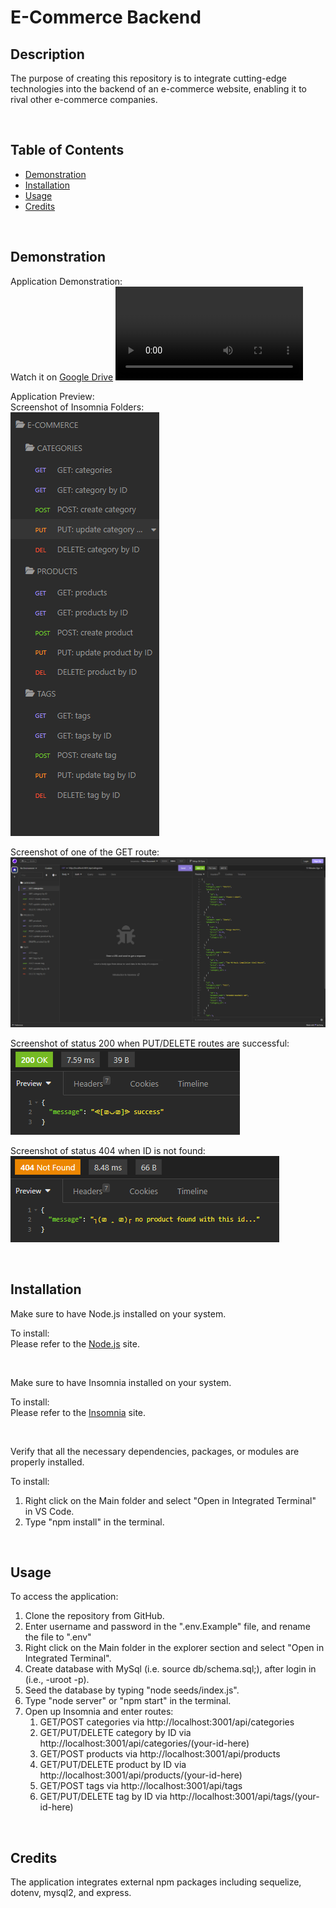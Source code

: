 # E-Commerce Backend

## Description

The purpose of creating this repository is to integrate cutting-edge technologies into the backend of an e-commerce website, enabling it to rival other e-commerce companies.

<br>

## Table of Contents
  - [Demonstration](#demonstration)
  - [Installation](#installation)
  - [Usage](#usage)
  - [Credits](#credits)

<br>

## Demonstration
Application Demonstration:\
Watch it on [Google Drive](https://drive.google.com/file/d/1G16PNOc2ByignvzhfrgInHtc4C0RSdWQ/view)
<video alt='walkthrough video of the routes using the RESTful apis via Insomnia' src="./Assets/E-Commerce%20Backend.mp4" controls title="Title"></video>

Application Preview:\
Screenshot of Insomnia Folders:\
![Screenshot of Insomnia folders](./Assets/images/1.png)

Screenshot of one of the GET route:\
![Screenshot of getting all the categories](./Assets/images/2.png)

Screenshot of status 200 when PUT/DELETE routes are successful:\
![Screenshot of status 200 when update or delete is success](./Assets/images/3.png)

Screenshot of status 404 when ID is not found:\
![Screenshot of status 404 when ID is not found](./Assets/images/4.png)

<br>

## Installation

Make sure to have Node.js installed on your system.

To install:\
Please refer to the [Node.js](https://nodejs.org/en/download) site.

<br>

Make sure to have Insomnia installed on your system.

To install:\
Please refer to the [Insomnia](https://insomnia.rest/download) site.

<br>


Verify that all the necessary dependencies, packages, or modules are properly installed.

To install:
1. Right click on the Main folder and select "Open in Integrated Terminal" in VS Code.
2. Type "npm install" in the terminal.

<br>

## Usage

To access the application:

1. Clone the repository from GitHub.
2. Enter username and password in the ".env.Example" file, and rename the file to ".env"
3. Right click on the Main folder in the explorer section and select "Open in Integrated Terminal". 
4. Create database with MySql (i.e. source db/schema.sql;), after login in (i.e., -uroot -p).
5. Seed the database by typing "node seeds/index.js".
6. Type "node server" or "npm start" in the terminal.
7. Open up Insomnia and enter routes:
    1. GET/POST categories via http://localhost:3001/api/categories
    2. GET/PUT/DELETE category by ID via http://localhost:3001/api/categories/(your-id-here)
    3. GET/POST products via http://localhost:3001/api/products
    4. GET/PUT/DELETE product by ID via http://localhost:3001/api/products/(your-id-here)
    5. GET/POST tags via http://localhost:3001/api/tags
    6. GET/PUT/DELETE tag by ID via http://localhost:3001/api/tags/(your-id-here)

<br>

## Credits

The application integrates external npm packages including sequelize, dotenv, mysql2, and express.